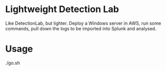 # Lightweight Detection Lab

Like DetectionLab, but lighter. Deploy a Windows server in AWS, run some commands, pull down the logs to be imported into Splunk and analysed.

# Usage
./go.sh

